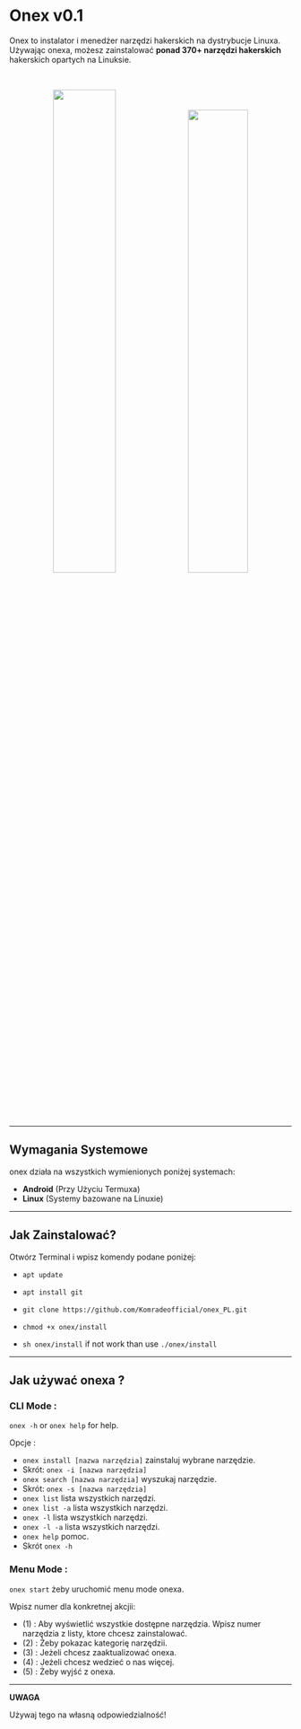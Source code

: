 # Onex v0.1

Onex to instalator i menedżer narzędzi hakerskich na dystrybucje Linuxa.  
Używając onexa, możesz zainstalować **ponad 370+ narzędzi hakerskich** hakerskich opartych na Linuksie.

<br>
<p align="center">
<img width="47%" src="https://user-images.githubusercontent.com/84919892/200321532-5a2599ee-3465-4ab5-bac4-9e16a1e4364d.png"/>
<img width="46%" src="https://user-images.githubusercontent.com/84919892/200321609-a2e8eeac-a626-43ac-a59f-552143840e46.png"/>
</p>

------------------------------------------------------------------------

## Wymagania Systemowe

onex działa na wszystkich wymienionych poniżej systemach:<br>
- **Android** (Przy Użyciu Termuxa) <br>
- **Linux** (Systemy bazowane na Linuxie) <br>

------------------------------------------------------------------------

## Jak Zainstalować?

Otwórz Terminal i wpisz komendy podane poniżej:

* `apt update`

* `apt install git`

* `git clone https://github.com/Komradeofficial/onex_PL.git`

* `chmod +x onex/install`

* `sh onex/install` if not work than use `./onex/install`

------------------------------------------------------------------------

## Jak używać onexa ?

### CLI Mode :
`onex -h` or `onex help` for help.

Opcje :
- `onex install [nazwa narzędzia]` zainstaluj wybrane narzędzie.
-  Skrót: `onex -i [nazwa narzędzia]`
- `onex search [nazwa narzędzia]` wyszukaj narzędzie.
- Skrót: `onex -s [nazwa narzędzia]` 
- `onex list` lista wszystkich narzędzi.
- `onex list -a` lista wszystkich narzędzi.
- `onex -l` lista wszystkich narzędzi.
- `onex -l -a` lista wszystkich narzędzi.
- `onex help` pomoc.
- Skrót `onex -h`

### Menu Mode :

`onex start` żeby uruchomić menu mode onexa.

Wpisz numer dla konkretnej akcjii:
- (1) : Aby wyświetlić wszystkie dostępne narzędzia. Wpisz numer narzędzia z listy, ktore chcesz zainstalować.
- (2) : Żeby pokazac kategorię narzędzii.
- (3) : Jeżeli chcesz zaaktualizować onexa.
- (4) : Jeżeli chcesz wedzieć o nas więcej.
- (5) : Żeby wyjść z onexa.

------------------------------------------------------------------------

**UWAGA**

Używaj tego na własną odpowiedzialność!

